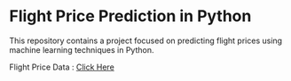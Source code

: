 # Flight Price Prediction in Python

This repository contains a project focused on predicting flight prices using machine learning techniques in Python.

Flight Price Data : [Click Here](https://www.kaggle.com/datasets/shubhambathwal/flight-price-prediction)

